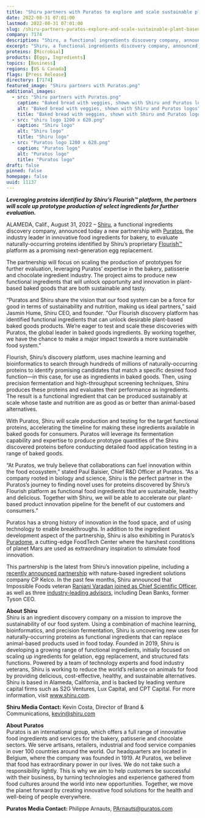```yaml
---
title: "Shiru partners with Puratos to explore and scale sustainable plant-based protein ingredients for baked goods"
date: 2022-08-31 07:01:00
lastmod: 2022-08-31 07:01:00
slug: /shiru-partners-puratos-explore-and-scale-sustainable-plant-based-protein-ingredients-baked
company: 7174
description: "Shiru, a functional ingredients discovery company, announced today a new partnership with Puratos, the industry leader in innovative food ingredients for bakery, to evaluate naturally-occurring proteins identified by Shiru’s proprietary Flourish™ platform as a promising next-generation egg replacement."
excerpt: "Shiru, a functional ingredients discovery company, announced today a new partnership with Puratos, the industry leader in innovative food ingredients for bakery, to evaluate naturally-occurring proteins identified by Shiru’s proprietary Flourish™ platform as a promising next-generation egg replacement."
proteins: [Microbial]
products: [Eggs, Ingredients]
topics: [Business]
regions: [US & Canada]
flags: [Press Release]
directory: [7174]
featured_image: "Shiru partners with Puratos.png"
additional_images:
  - src: "Shiru partners with Puratos.png"
    caption: "Baked bread with veggies, shown with Shiru and Puratos logos"
    alt: "Baked bread with veggies, shown with Shiru and Puratos logos"
    title: "Baked bread with veggies, shown with Shiru and Puratos logos"
  - src: "shiru logo 1200 x 628.png"
    caption: "Shiru logo"
    alt: "Shiru logo"
    title: "Shiru logo"
  - src: "Puratos logo 1200 x 628.png"
    caption: "Puratos logo"
    alt: "Puratos logo"
    title: "Puratos logo"
draft: false
pinned: false
homepage: false
uuid: 11137
---
```

<p><strong><em>Leveraging proteins identified by Shiru’s Flourish™ platform, the partners will scale up prototype production of select ingredients for further evaluation.</em></strong></p>
<p>ALAMEDA, Calif., August 31, 2022 – <a href="https://www.shiru.com/">Shiru</a>, a functional ingredients discovery company, announced today a new partnership with <a href="https://www.puratos.com/">Puratos</a>, the industry leader in innovative food ingredients for bakery, to evaluate naturally-occurring proteins identified by Shiru’s proprietary <a href="https://shiru.com/approach">Flourish™</a> platform as a promising next-generation egg replacement.</p>
<p>The partnership will focus on scaling the production of prototypes for further evaluation, leveraging Puratos’ expertise in the bakery, patisserie and chocolate ingredient industry. The project aims to produce new functional ingredients that will unlock opportunity and innovation in plant-based baked goods that are both sustainable and tasty. </p>
<p>“Puratos and Shiru share the vision that our food system can be a force for good in terms of sustainability and nutrition, making us ideal partners,” said Jasmin Hume, Shiru CEO, and founder. "Our Flourish discovery platform has identified functional ingredients that can unlock desirable plant-based baked goods products. We’re eager to test and scale these discoveries with Puratos, the global leader in baked goods ingredients. By working together, we have the chance to make a major impact towards a more sustainable food system.”</p>
<p>Flourish, Shiru’s discovery platform, uses machine learning and bioinformatics to search through hundreds of millions of naturally-occurring proteins to identify promising candidates that match a specific desired food function—in this case, for use as ingredients in baked goods. Then, using precision fermentation and high-throughput screening techniques, Shiru produces these proteins and evaluates their performance as ingredients. The result is a functional ingredient that can be produced sustainably at scale whose taste and nutrition are as good as or better than animal-based alternatives.</p>
<p>With Puratos, Shiru will scale production and testing for the target functional proteins, accelerating the timeline for making these ingredients available in baked goods for consumers. Puratos will leverage its fermentation capability and expertise to produce prototype quantities of the Shiru discovered proteins before conducting detailed food application testing in a range of baked goods. </p>
<p>“At Puratos, we truly believe that collaborations can fuel innovation within the food ecosystem,” stated Paul Baisier, Chief R&D Officer at Puratos. “As a company rooted in biology and science, Shiru is the perfect partner in the Puratos’s journey to finding novel uses for proteins discovered by Shiru’s Flourish platform as functional food ingredients that are sustainable, healthy and delicious. Together with Shiru, we will be able to accelerate our plant-based product innovation pipeline for the benefit of our customers and consumers.”</p>
<p>Puratos has a strong history of innovation in the food space, and of using technology to enable breakthroughs. In addition to the ingredient development aspect of the partnership, Shiru is also exhibiting in Puratos’s <a href="https://www.puratos.com/commitments/next-generation/mission-to-mars-programme">Puradome</a>, a cutting-edge FoodTech Center where the harshest conditions of planet Mars are used as extraordinary inspiration to stimulate food innovation. </p>
<p>This partnership is the latest from Shiru’s innovation pipeline, including a <a href="https://www.cpkelco.com/cp-kelco-and-shiru-announce-partnership-to-create-next-generation-alternative-proteins/">recently announced partnership</a> with nature-based ingredient solutions company CP Kelco. In the past few months, Shiru announced that Impossible Foods veteran <a href="https://shiru.com/post/in-conversation-with-dr-ranjani-varadan-shirus-new-chief-scientific-officer/">Ranjani Varadan joined as Chief Scientific Officer</a>, as well as three <a href="https://shiru.com/post/shiru-appoints-industry-veterans-dean-banks-aaron-kimball-and-blaine-templeman-to-advisory-board/">industry-leading advisors</a>, including Dean Banks, former Tyson CEO. </p>
<p><strong>About Shiru</strong><br />
Shiru is an ingredient discovery company on a mission to improve the sustainability of our food system. Using a combination of machine learning, bioinformatics, and precision fermentation, Shiru is uncovering new uses for naturally-occurring proteins as functional ingredients that can replace animal-based products used in food today. Founded in 2019, Shiru is developing a growing range of functional ingredients, initially focused on scaling up ingredients for gelation, egg replacement, and structured fats functions. Powered by a team of technology experts and food industry veterans, Shiru is working to reduce the world’s reliance on animals for food by providing delicious, cost-effective, healthy, and sustainable alternatives. Shiru is based in Alameda, California, and is backed by leading venture capital firms such as S2G Ventures, Lux Capital, and CPT Capital. For more information, visit <a href="http://www.shiru.com">www.shiru.com</a>. </p>
<p><strong>Shiru Media Contact: </strong>Kevin Costa, Director of Brand & Communications, <a href="mailto:kevin@shiru.com">kevin@shiru.com</a></p>
<p><strong>About Puratos </strong><br />
Puratos is an international group, which offers a full range of innovative food ingredients and services for the bakery, patisserie and chocolate sectors. We serve artisans, retailers, industrial and food service companies in over 100 countries around the world. Our headquarters are located in Belgium, where the company was founded in 1919. At Puratos, we believe that food has extraordinary power in our lives. We do not take such a responsibility lightly. This is why we aim to help customers be successful with their business, by turning technologies and experience gathered from food cultures around the world into new opportunities. Together, we move the planet forward by creating innovative food solutions for the health and well-being of people everywhere.</p>
<p><strong>Puratos Media Contact: </strong>Philippe Arnauts, <a href="mailto:PArnauts@puratos.com">PArnauts@puratos.com</a></p>
